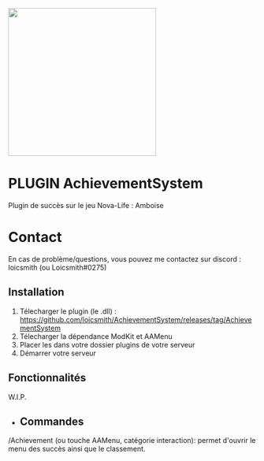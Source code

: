 <img src="https://i.imgur.com/9a7kkAA.png" width="300"/>

# PLUGIN AchievementSystem

Plugin de succès sur le jeu Nova-Life : Amboise

# Contact

En cas de problème/questions, vous pouvez me contactez sur discord : loicsmith (ou Loicsmith#0275)


## Installation
1. Télecharger le plugin (le .dll) : https://github.com/loicsmith/AchievementSystem/releases/tag/AchievementSystem
2. Télecharger la dépendance ModKit et AAMenu
3. Placer les dans votre dossier plugins de votre serveur
4. Démarrer votre serveur

## Fonctionnalités 
W.I.P.

- ## Commandes

/Achievement (ou touche AAMenu, catégorie interaction): permet d'ouvrir le menu des succès ainsi que le classement.
